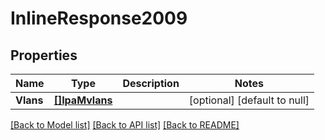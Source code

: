 # InlineResponse2009

## Properties
Name | Type | Description | Notes
------------ | ------------- | ------------- | -------------
**Vlans** | [**[]IpaMvlans**](IPAMvlans.md) |  | [optional] [default to null]

[[Back to Model list]](../README.md#documentation-for-models) [[Back to API list]](../README.md#documentation-for-api-endpoints) [[Back to README]](../README.md)


